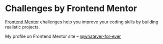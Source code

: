 # Challenges by Frontend Mentor

[Frontend Mentor](https://www.frontendmentor.io/) challenges help you improve your coding skills by building realistic projects.

My profile on Frontend Mentor site – [@whatever-for-ever](https://www.frontendmentor.io/profile/whatever-for-ever)